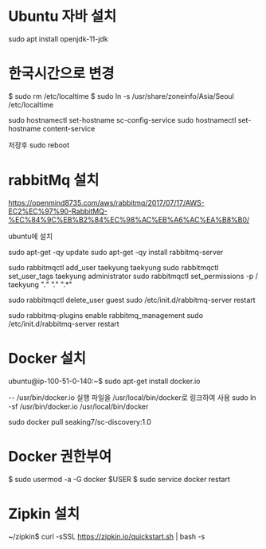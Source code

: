

# Ubuntu 자바 설치
sudo apt install openjdk-11-jdk

# 한국시간으로 변경
$ sudo rm /etc/localtime
$ sudo ln -s /usr/share/zoneinfo/Asia/Seoul /etc/localtime


sudo hostnamectl set-hostname sc-config-service
sudo hostnamectl set-hostname content-service

저장후 sudo reboot


# rabbitMq 설치
https://openmind8735.com/aws/rabbitmq/2017/07/17/AWS-EC2%EC%97%90-RabbitMQ-%EC%84%9C%EB%B2%84%EC%98%AC%EB%A6%AC%EA%B8%B0/


ubuntu에 설치

sudo apt-get -qy update
sudo apt-get -qy install rabbitmq-server

sudo rabbitmqctl add_user taekyung taekyung
sudo rabbitmqctl set_user_tags taekyung administrator
sudo rabbitmqctl set_permissions -p / taekyung ".*" ".*" ".*"

sudo rabbitmqctl delete_user guest
sudo /etc/init.d/rabbitmq-server restart

sudo rabbitmq-plugins enable rabbitmq_management
sudo /etc/init.d/rabbitmq-server restart



# Docker 설치
ubuntu@ip-100-51-0-140:~$ sudo apt-get install docker.io

-- /usr/bin/docker.io 실행 파일을 /usr/local/bin/docker로 링크하여 사용
sudo ln -sf /usr/bin/docker.io /usr/local/bin/docker

 sudo docker pull seaking7/sc-discovery:1.0


# Docker 권한부여
$ sudo usermod -a -G docker $USER
$ sudo service docker restart


# Zipkin 설치
~/zipkin$ curl -sSSL https://zipkin.io/quickstart.sh | bash -s
